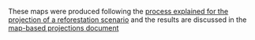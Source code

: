 These maps were produced following the [process explained for the projection of a reforestation scenario](https://github.com/moja-global/FLINT.Projections/blob/master/Science/QGIS-How-To-Info/How%20to%20Develop%20Multi-Year%20Reforestation%20Maps.pdf) and the results are discussed in the [map-based projections document](https://github.com/moja-global/FLINT.Projections/blob/master/Science/Projections%20using%20FLINT%20V100.pdf) 
